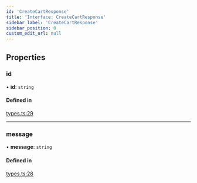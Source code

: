 ```yaml
---
id: 'CreateCartResponse'
title: 'Interface: CreateCartResponse'
sidebar_label: 'CreateCartResponse'
sidebar_position: 0
custom_edit_url: null
---
```


## Properties

### id

• **id**: `string`

#### Defined in

[types.ts:29](https://github.com/Project-Krypto/ReactPayVault/blob/4db402f/src/lib/types.ts#L29)

---

### message

• **message**: `string`

#### Defined in

[types.ts:28](https://github.com/Project-Krypto/ReactPayVault/blob/4db402f/src/lib/types.ts#L28)

